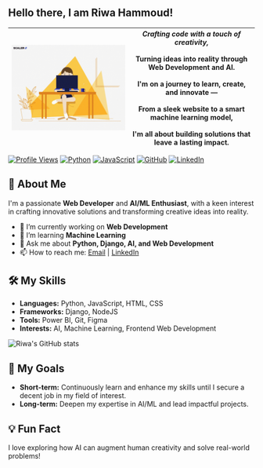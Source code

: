 ## Hello there, I am Riwa Hammoud!

| ![Girl Coding](https://github.com/Riwa-Hammoud/Riwa-Hammoud/blob/main/giphy.gif) | *Crafting code with a touch of creativity,* <br><br>Turning ideas into reality through **Web Development** and **AI**.<br><br>I'm on a journey to learn, create, and innovate —<br><br>From a sleek website to a smart machine learning model,<br><br>I'm all about building solutions that leave a lasting impact. |
|---|---|



[![Profile Views](https://komarev.com/ghpvc/?username=Riwa-Hammoud&color=blueviolet&style=flat-square)](https://github.com/Riwa-Hammoud)
[![Python](https://img.shields.io/badge/-Python-3776AB?style=flat-square&logo=python&logoColor=white)]()
[![JavaScript](https://img.shields.io/badge/-JavaScript-F7DF1E?style=flat-square&logo=javascript&logoColor=black)]()
[![GitHub](https://img.shields.io/badge/-GitHub-black?style=flat-square&logo=github)](https://github.com/Riwa-Hammoud)
[![LinkedIn](https://img.shields.io/badge/-LinkedIn-blue?style=flat-square&logo=LinkedIn&logoColor=white)](https://www.linkedin.com/in/riwa-hammoud)

## 🚀 About Me
I'm a passionate **Web Developer** and **AI/ML Enthusiast**, with a keen interest in crafting innovative solutions and transforming creative ideas into reality.

- 🔭 I’m currently working on **Web Development**
- 🌱 I’m learning **Machine Learning**
- 💬 Ask me about **Python, Django, AI, and Web Development**
- 📫 How to reach me: [Email](mailto:riwahammoud1@gmail.com) | [LinkedIn](https://www.linkedin.com/in/riwa-hammoud)

## 🛠️ My Skills
- **Languages:** Python, JavaScript, HTML, CSS
- **Frameworks:** Django, NodeJS
- **Tools:** Power BI, Git, Figma
- **Interests:** AI, Machine Learning, Frontend Web Development

![Riwa's GitHub stats](https://github-readme-stats.vercel.app/api?username=Riwa-Hammoud&show_icons=true&theme=radical)

## 🎯 My Goals
- **Short-term:** Continuously learn and enhance my skills until I secure a decent job in my field of interest.
- **Long-term:** Deepen my expertise in AI/ML and lead impactful projects.

## 💡 Fun Fact
I love exploring how AI can augment human creativity and solve real-world problems!
